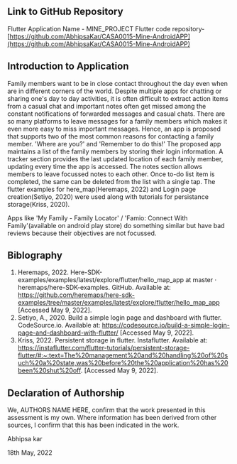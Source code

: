 <!---

---
title: "CASA0017: Web Architecture Final Assessment"
author: "Steven Gray"
date: "10 Dec 2021"
---

-->

## Link to GitHub Repository

Flutter Application Name - MINE_PROJECT
Flutter code repository- [https://github.com/AbhipsaKar/CASA0015-Mine-AndroidAPP](https://github.com/AbhipsaKar/CASA0015-Mine-AndroidAPP)

## Introduction to Application

Family members want to be in close contact throughout the day even when are in different corners of the world. Despite multiple apps for chatting or sharing one's day to day activities, it is often difficult to extract action items from a casual chat and important notes often get missed among the constant notifications of forwarded messages and casual chats. There are so many platforms to leave messages for a family members which makes it even more easy to miss important messages.
Hence, an app is proposed that supports two of the most common reasons for contacting a family member. 'Where are you?' and 'Remember to do this!'
The proposed app maintains a list of the family members by storing their login information.
A tracker section provides the last updated location of each family member, updating every time the app is accessed.
The notes section allows members to leave focussed notes to each other. Once to-do list item is completed, the same can be deleted from the list with a single tap.
The flutter examples for here_map(Heremaps, 2022) and Login page creation(Setiyo, 2020) were used along with tutorials for persistance storage(Kriss, 2020).

Apps like 'My Family - Family Locator' / 'Famio: Connect With Family'(available on android play store) do something similar but have bad reviews because their objectives are not focussed.

## Biblography

1. Heremaps, 2022. Here-SDK-examples/examples/latest/explore/flutter/hello_map_app at master · heremaps/here-SDK-examples. GitHub. Available at: https://github.com/heremaps/here-sdk-examples/tree/master/examples/latest/explore/flutter/hello_map_app [Accessed May 9, 2022]. 
2. Setiyo, A., 2020. Build a simple login page and dashboard with flutter. CodeSource.io. Available at: https://codesource.io/build-a-simple-login-page-and-dashboard-with-flutter/ [Accessed May 9, 2022]. 
3. Kriss, 2022. Persistent storage in flutter. Instaflutter. Available at: https://instaflutter.com/flutter-tutorials/persistent-storage-flutter/#:~:text=The%20management%20and%20handling%20of%20such%20a%20state,was%20before%20the%20application%20has%20been%20shut%20off. [Accessed May 9, 2022]. 

## Declaration of Authorship

We, AUTHORS NAME HERE, confirm that the work presented in this assessment is my own. Where information has been derived from other sources, I confirm that this has been indicated in the work.



Abhipsa kar

18th May, 2022
